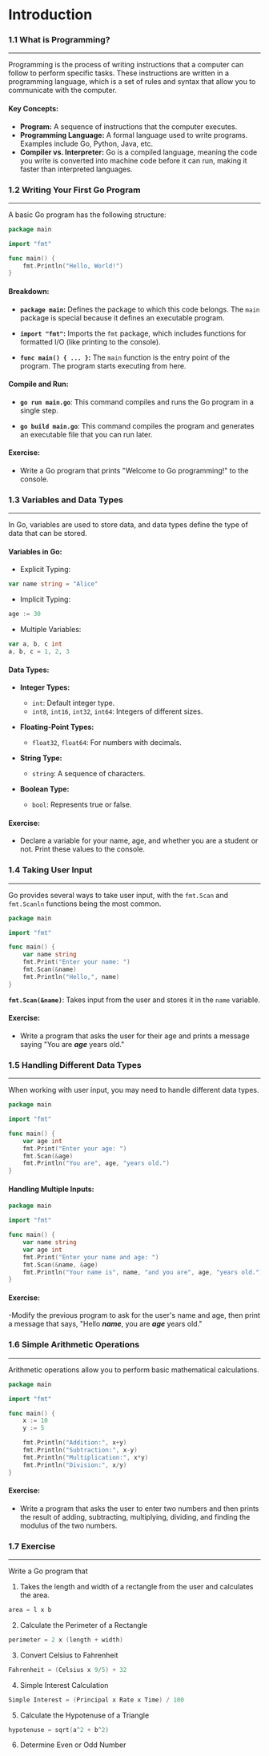 # Introduction

### 1.1 What is Programming?
---
Programming is the process of writing instructions that a computer can follow to perform specific tasks. These instructions are written in a programming language, which is a set of rules and syntax that allow you to communicate with the computer.

#### Key Concepts:

- **Program:** A sequence of instructions that the computer executes.
- **Programming Language:** A formal language used to write programs. Examples include Go, Python, Java, etc.
- **Compiler vs. Interpreter:** Go is a compiled language, meaning the code you write is converted into machine code before it can run, making it faster than interpreted languages.


### 1.2 Writing Your First Go Program
---
A basic Go program has the following structure:

```go
package main

import "fmt"

func main() {
    fmt.Println("Hello, World!")
}
```

#### Breakdown:

- **`package main`:** Defines the package to which this code belongs. The `main` package is special because it defines an executable program.
  
- **`import "fmt"`:** Imports the `fmt` package, which includes functions for formatted I/O (like printing to the console).
  
- **`func main() { ... }`:** The `main` function is the entry point of the program. The program starts executing from here.

#### Compile and Run:

- **`go run main.go`**: This command compiles and runs the Go program in a single step.
  
- **`go build main.go`**: This command compiles the program and generates an executable file that you can run later.

#### Exercise:

- Write a Go program that prints "Welcome to Go programming!" to the console.


### 1.3 Variables and Data Types
---
In Go, variables are used to store data, and data types define the type of data that can be stored.

#### Variables in Go:

- Explicit Typing:
  
```go
var name string = "Alice"
```
  
  
- Implicit Typing:
  
```go
age := 30
```


- Multiple Variables:
  
```go
var a, b, c int
a, b, c = 1, 2, 3
```


#### Data Types:

- **Integer Types:**
	- `int`: Default integer type.
	- `int8`, `int16`, `int32`, `int64`: Integers of different sizes.
     
- **Floating-Point Types:**
    - `float32`, `float64`: For numbers with decimals.
      
- **String Type:**
    - `string`: A sequence of characters.
      
- **Boolean Type:**
    - `bool`: Represents true or false.


#### Exercise:

- Declare a variable for your name, age, and whether you are a student or not. Print these values to the console.


### 1.4 Taking User Input
---
Go provides several ways to take user input, with the `fmt.Scan` and `fmt.Scanln` functions being the most common.

```go
package main

import "fmt"

func main() {
    var name string
    fmt.Print("Enter your name: ")
    fmt.Scan(&name)
    fmt.Println("Hello,", name)
}
```


**`fmt.Scan(&name)`**: Takes input from the user and stores it in the `name` variable.

#### Exercise:

- Write a program that asks the user for their age and prints a message saying "You are ***age*** years old."


### 1.5 Handling Different Data Types
---
When working with user input, you may need to handle different data types.

```go
package main

import "fmt"

func main() {
    var age int
    fmt.Print("Enter your age: ")
    fmt.Scan(&age)
    fmt.Println("You are", age, "years old.")
}
```


#### Handling Multiple Inputs:

```go
package main

import "fmt"

func main() {
    var name string
    var age int
    fmt.Print("Enter your name and age: ")
    fmt.Scan(&name, &age)
    fmt.Println("Your name is", name, "and you are", age, "years old.")
}
```


#### Exercise:

-Modify the previous program to ask for the user's name and age, then print a message that says, "Hello ***name***, you are ***age*** years old."


### 1.6 Simple Arithmetic Operations
---
Arithmetic operations allow you to perform basic mathematical calculations.

```go
package main

import "fmt"

func main() {
    x := 10
    y := 5

    fmt.Println("Addition:", x+y)
    fmt.Println("Subtraction:", x-y)
    fmt.Println("Multiplication:", x*y)
    fmt.Println("Division:", x/y)
}
```


#### Exercise:

- Write a program that asks the user to enter two numbers and then prints the result of adding, subtracting, multiplying, dividing, and finding the modulus of the two numbers.


### 1.7 Exercise
---

Write a Go program that

1. Takes the length and width of a rectangle from the user and calculates the area.
```go
area = l x b
```
  
 
2. Calculate the Perimeter of a Rectangle
```go
perimeter = 2 x (length + width)
```
   
   
3. Convert Celsius to Fahrenheit
```go
Fahrenheit = (Celsius x 9/5) + 32
```
   
   
4. Simple Interest Calculation
```go
Simple Interest = (Principal x Rate x Time) / 100
```
   
   
5. Calculate the Hypotenuse of a Triangle
```go
hypotenuse = sqrt(a^2 + b^2)   
```
   
   
6. Determine Even or Odd Number
